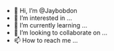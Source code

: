- 👋 Hi, I’m @Jaybobdon
- 👀 I’m interested in ...
- 🌱 I’m currently learning ...
- 💞️ I’m looking to collaborate on ...
- 📫 How to reach me ...

<!---
Jaybobdon/Jaybobdon is a ✨ special ✨ repository because its `README.md` (this file) appears on your GitHub profile.
You can click the Preview link to take a look at your changes.
--->
